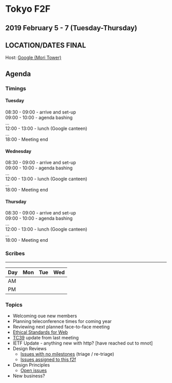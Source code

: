 # Tokyo F2F
## 2019 February 5 - 7 (Tuesday-Thursday)
## LOCATION/DATES FINAL

Host: [Google (Mori Tower)](https://goo.gl/maps/ER5NeLY1V2P2)

## Agenda

### Timings

#### Tuesday

08:30 - 09:00 - arrive and set-up  
09:00 - 10:00 - agenda bashing  
...  
12:00 - 13:00 - lunch (Google canteen)  
...  
18:00 - Meeting end  

#### Wednesday

08:30 - 09:00 - arrive and set-up  
09:00 - 10:00 - agenda bashing  
...  
12:00 - 13:00 - lunch (Google canteen)  
...  
18:00 - Meeting end  

#### Thursday

08:30 - 09:00 - arrive and set-up  
09:00 - 10:00 - agenda bashing  
...  
12:00 - 13:00 - lunch (Google canteen)  
...  
18:00 - Meeting end  

### Scribes

----
| Day | Mon | Tue | Wed |
|-----|-----|-----|-----|
| AM  |  |  | 
| PM |  |  |  

### Topics

* Welcoming oue new members
* Planning teleconference times for coming year
* Reviewing next planned face-to-face meeting
* [Ethical Standards for Web](https://docs.google.com/document/d/1tGQOFo-d849sagYDvgGzmSpPFDd_Nf47qb0FT6UjQKc/edit)
* [TC39](https://github.com/tc39/agendas/blob/master/2019/01.md) update from last meeting
* IETF Update - anything new with http? [have reached out to mnot]
* Design Reviews
  * [Issues with no milestones](https://github.com/w3ctag/design-reviews/issues?q=is%3Aopen+is%3Aissue+no%3Amilestone) (triage / re-triage)
  * [Issues assigned to this f2f](https://github.com/w3ctag/design-reviews/issues?q=is%3Aopen+is%3Aissue+milestone%3A2019-02-05-f2f)
* Design Principles
  * [Open issues](https://github.com/w3ctag/design-principles/issues) 
* New business?
